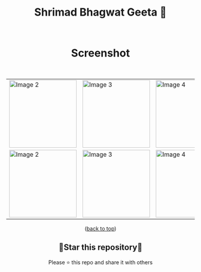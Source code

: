 <div id="top"></div>

<h1 align="center"> Shrimad Bhagwat Geeta 📱 </h1>
<br/>
<h1 align="center"> Screenshot </h1>
<br/>
<table align="center">
  <tr>
    <td><img src="https://github.com/Aayush014/bhagavad_gita/assets/133498952/2476f64e-3209-4fd9-bf2f-c459e075a488" alt="Image 2" width="180" height="auto"></td>
    <td><img src="https://github.com/Aayush014/bhagavad_gita/assets/133498952/1c4b3281-1f38-4367-856b-a1c60883eaf8" alt="Image 3" width="180" height="auto"></td>
    <td><img src="https://github.com/Aayush014/bhagavad_gita/assets/133498952/0556e878-37b7-44e4-aa4b-d6ad5a0b12dd" alt="Image 4" width="180" height="auto"></td>

  </tr>
  
  <tr>
    <td><img src="https://github.com/Aayush014/bhagavad_gita/assets/133498952/81cebce2-1466-40e0-a01d-02d3ef03c2ce" alt="Image 2" width="180" height="auto"></td>
    <td><img src="https://github.com/Aayush014/bhagavad_gita/assets/133498952/5de94c0c-2111-46bb-8f0b-946e9e65b994" alt="Image 3" width="180" height="auto"></td>
    <td><img src="https://github.com/Aayush014/bhagavad_gita/assets/133498952/918c9650-6a69-415c-9fc9-107ad342df85" alt="Image 4" width="180" height="auto"></td>

  </tr>
  </table>

  <p align="center">(<a href="#top">back to top</a>)</p>

<div align=center>

<h2>🌟Star this repository🌟</h2>

Please ⭐️ this repo and share it with others

</div>

<br>

